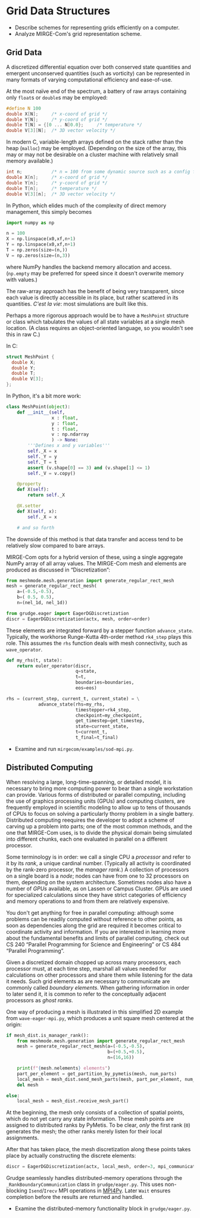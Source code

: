 #   Grid Data Structures

- Describe schemes for representing grids efficiently on a computer.
- Analyze MIRGE-Com's grid representation scheme.

##  Grid Data

A discretized differential equation over both conserved state quantities and emergent unconserved quantities (such as vorticity) can be represented in many formats of varying computational efficiency and ease-of-use.

At the most naïve end of the spectrum, a battery of raw arrays containing only `float`s or `double`s may be employed:

```c
#define N 100
double X[N];     /* x-coord of grid */
double Y[N];     /* y-coord of grid */
double T[N] = {[0 ... N]0.0};     /* temperature */
double V[3][N];  /* 3D vector velocity */
```

In modern C, variable-length arrays defined on the stack rather than the heap (`malloc`) may be employed.  (Depending on the size of the array, this may or may not be desirable on a cluster machine with relatively small memory available.)

```c
int n;           /* n = 100 from some dynamic source such as a config file */
double X[n];     /* x-coord of grid */
double Y[n];     /* y-coord of grid */
double T[n];     /* temperature */
double V[3][n];  /* 3D vector velocity */
```

In Python, which elides much of the complexity of direct memory management, this simply becomes

```py
import numpy as np

n = 100
X = np.linspace(x0,xf,n+1)
Y = np.linspace(x0,xf,n+1)
T = np.zeros(size=(n,))
V = np.zeros(size=(n,3))
```

where NumPy handles the backend memory allocation and access.  (`np.empty` may be preferred for speed since it doesn't overwrite memory with values.)

The raw-array approach has the benefit of being very transparent, since each value is directly accessible in its place, but rather scattered in its quantities.  _C'est la vie_:  most simulations are built like this.

Perhaps a more rigorous approach would be to have a `MeshPoint` structure or class which tabulates the values of all state variables at a single mesh location.  (A class requires an object-oriented language, so you wouldn't see this in raw C.)  

In C:

```c
struct MeshPoint {
  double X;
  double Y;
  double T;
  double V[3];
};
```

In Python, it's a bit more work:

```py
class MeshPoint(object):
    def __init__(self,
                 x : float,
                 y : float,
                 t : float,
                 v : np.ndarray
                 ) -> None:
        '''Defines x and y variables'''
        self._X = x
        self._Y = y
        self._T = t
        assert (v.shape[0] == 3) and (v.shape[1] <= 1)
        self._V = v.copy()

    @property
    def X(self):
        return self._X

    @X.setter
    def X(self, x):
        self._X = x

    # and so forth
```

The downside of this method is that data transfer and access tend to be relatively slow compared to bare arrays.

MIRGE-Com opts for a hybrid version of these, using a single aggregate NumPy array of all array values.  The MIRGE-Com mesh and elements are produced as discussed in “Discretization”:

```py
from meshmode.mesh.generation import generate_regular_rect_mesh
mesh = generate_regular_rect_mesh(
    a=(-0.5,-0.5),
    b=( 0.5, 0.5),
    n=(nel_1d, nel_1d))

from grudge.eager import EagerDGDiscretization
discr = EagerDGDiscretization(actx, mesh, order=order)
```

These elements are integrated forward by a stepper function `advance_state`.  Typically, the workhorse Runge-Kutta 4th-order method `rk4_step` plays this role.  This assumes the `rhs` function deals with mesh connectivity, such as `wave_operator`.

```py
def my_rhs(t, state):
    return euler_operator(discr,
                          q=state,
                          t=t,
                          boundaries=boundaries,
                          eos=eos)

rhs = (current_step, current_t, current_state) = \
            advance_state(rhs=my_rhs,
                          timestepper=rk4_step,
                          checkpoint=my_checkpoint,
                          get_timestep=get_timestep,
                          state=current_state,
                          t=current_t,
                          t_final=t_final)
```

- Examine and run `mirgecom/examples/sod-mpi.py`.


##  Distributed Computing

When resolving a large, long-time-spanning, or detailed model, it is necessary to bring more computing power to bear than a single workstation can provide.  Various forms of distributed or parallel computing, including the use of graphics processing units (GPUs) and computing clusters, are frequently employed in scientific modeling to allow up to tens of thousands of CPUs to focus on solving a particularly thorny problem in a single battery.  Distributed computing reequires the developer to adopt a scheme of carving up a problem into parts; one of the most common methods, and the one that MIRGE-Com uses, is to divide the physical domain being simulated into different chunks, each one evaluated in parallel on a different processor.

Some terminology is in order:  we call a single CPU a _processor_ and refer to it by its _rank_, a unique cardinal number.  (Typically all activity is coordinated by the rank-zero processor, the _manager rank_.)  A collection of processors on a single board is a _node_; nodes can have from one to 32 processors on them, depending on the system architecture.  Sometimes nodes also have a number of _GPUs_ available, as on Lassen or Campus Cluster.  GPUs are used for specialized calculations since they have strict categories of efficiency and memory operations to and from them are relatively expensive.

You don't get anything for free in parallel computing:  although some problems can be readily computed without reference to other points, as soon as dependencies along the grid are required it becomes critical to coordinate activity and information.  If you are interested in learning more about the fundamental benefits and limits of parallel computing, check out CS 240 “Parallel Programming for Science and Engineering” or CS 484 “Parallel Programming”.

Given a discretized domain chopped up across many processors, each processor must, at each time step, marshall all values needed for calculations on other processors and share them while listening for the data it needs.  Such grid elements as are necessary to communicate are commonly called _boundary elements_.  When gathering information in order to later send it, it is common to refer to the conceptually adjacent processors as _ghost ranks_.

One way of producing a mesh is illustrated in this simplified 2D example from `wave-eager-mpi.py`, which produces a unit square mesh centered at the origin:

```py
if mesh_dist.is_manager_rank():
    from meshmode.mesh.generation import generate_regular_rect_mesh
    mesh = generate_regular_rect_mesh(a=(-0.5,-0.5),
                                      b=(+0.5,+0.5),
                                      n=(16,16))

    print(f"{mesh.nelements} elements")
    part_per_element = get_partition_by_pymetis(mesh, num_parts)
    local_mesh = mesh_dist.send_mesh_parts(mesh, part_per_element, num_parts)
    del mesh

else:
    local_mesh = mesh_dist.receive_mesh_part()
```

At the beginning, the mesh only consists of a collection of spatial points, which do not yet carry any state information.  These mesh points are assigned to distributed ranks by PyMetis.  To be clear, _only_ the first rank (`0`) generates the mesh; the other ranks merely listen for their local assignments.

After that has taken place, the mesh discretization along these points takes place by actually constructing the discrete elements:

```py
discr = EagerDGDiscretization(actx, local_mesh, order=3, mpi_communicator=comm)
```

Grudge seamlessly handles distributed-memory operations through the `_RankBoundaryCommunication` class in `grudge/eager.py`.  This uses non-blocking `Isend`/`Irecv` MPI operations in [MPI4Py](https://mpi4py.readthedocs.io/en/stable/).  Later `Wait` ensures completion before the results are returned and handled.

- Examine the distributed-memory functionality block in `grudge/eager.py`.
